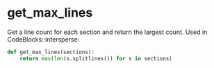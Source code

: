 # get_max_lines

Get a line count for each section and return the largest count. Used in CodeBlocks::intersperse:

```python {name=funcs}
def get_max_lines(sections):
    return max(len(s.splitlines()) for s in sections)
```
